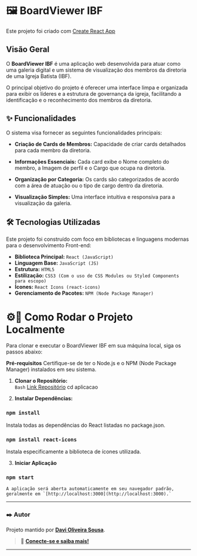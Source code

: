 # 🖼️ BoardViewer IBF

Este projeto foi criado com [Create React App](https://github.com/facebook/create-react-app)

## Visão Geral

O **BoardViewer IBF** é uma aplicação web desenvolvida para atuar como uma galeria digital e um sistema de visualização dos membros da diretoria de uma Igreja Batista (IBF).

O principal objetivo do projeto é oferecer uma interface limpa e organizada para exibir os líderes e a estrutura de governança da igreja, facilitando a identificação e o reconhecimento dos membros da diretoria.

## ✨ Funcionalidades

O sistema visa fornecer as seguintes funcionalidades principais:

- **Criação de Cards de Membros:** Capacidade de criar cards detalhados para cada membro da diretoria.

- **Informações Essenciais:** Cada card exibe o Nome completo do membro, a Imagem de perfil e o Cargo que ocupa na diretoria.

- **Organização por Categoria:** Os cards são categorizados de acordo com a área de atuação ou o tipo de cargo dentro da diretoria.

- **Visualização Simples:** Uma interface intuitiva e responsiva para a visualização da galeria.

## 🛠️ Tecnologias Utilizadas

Este projeto foi construído com foco em bibliotecas e linguagens modernas para o desenvolvimento Front-end:

- **Biblioteca Principal:**	`React (JavaScript)`
- **Linguagem Base:**	`JavaScript (JS)`
- **Estrutura:**	`HTML5`
- **Estilização:**	`CSS3 (Com o uso de CSS Modules ou Styled Components para escopo)`
- **Ícones:**	`React Icons (react-icons)`
- **Gerenciamento de Pacotes:**	`NPM (Node Package Manager)`


# ⚙️🚀 Como Rodar o Projeto Localmente

Para clonar e executar o BoardViewer IBF em sua máquina local, siga os passos abaixo:

 __Pré-requisitos__
 Certifique-se de ter o Node.js e o NPM (Node Package Manager) instalados em seu sistema.

 1. **Clonar o Repositório:** \
 `Bash`
 [Link Repositório](https://github.com/DaviOliverFront/aplicacao.git)
 cd aplicacao

 2. **Instalar Dependências:**
 ### `npm install`
   Instala todas as dependências do React listadas no package.json.

 ### `npm install react-icons`
   Instala especificamente a biblioteca de ícones utilizada.

 3. **Iniciar Aplicação**
 ### `npm start`
    A aplicação será aberta automaticamente em seu navegador padrão, 
    geralmente em `[http://localhost:3000](http://localhost:3000).`

---
### ✒️ Autor

Projeto mantido por **[Davi Oliveira Sousa](https://github.com/DaviOliverFront)**.

> 🤝 **[Conecte-se e saiba mais!](https://www.linkedin.com/in/davi-oliveira-089a4321a/)**

---
